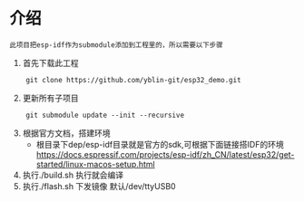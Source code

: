 # 介绍
    此项目把esp-idf作为submodule添加到工程里的，所以需要以下步骤
1. 首先下载此工程
```
    git clone https://github.com/yblin-git/esp32_demo.git
```
2. 更新所有子项目
```
    git submodule update --init --recursive
```
3. 根据官方文档，搭建环境
   - 根目录下dep/esp-idf目录就是官方的sdk,可根据下面链接搭IDF的环境
    https://docs.espressif.com/projects/esp-idf/zh_CN/latest/esp32/get-started/linux-macos-setup.html
4. 执行./build.sh
    执行就会编译
5. 执行./flash.sh
   下发镜像 默认/dev/ttyUSB0
